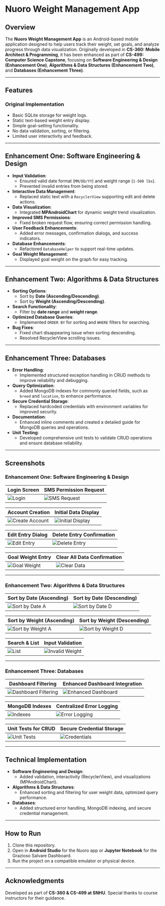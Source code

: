 # Nuoro Weight Management App

## Overview
The **Nuoro Weight Management App** is an Android-based mobile application designed to help users track their weight, set goals, and analyze progress through data visualization. Originally developed in **CS-360: Mobile Architect & Programming**, it has been enhanced as part of **CS-499: Computer Science Capstone**, focusing on **Software Engineering & Design (Enhancement One)**, **Algorithms & Data Structures (Enhancement Two)**, and **Databases (Enhancement Three)**.

---

## Features

### **Original Implementation**
- Basic SQLite storage for weight logs.
- Static text-based weight entry display.
- Simple goal-setting functionality.
- No data validation, sorting, or filtering.
- Limited user interactivity and feedback.

---

## **Enhancement One: Software Engineering & Design**
- **Input Validation**:
  - Ensured valid date format (`MM/DD/YY`) and weight range (`1-500 lbs`).
  - Prevented invalid entries from being stored.
- **Interactive Data Management**:
  - Replaced static text with a `RecyclerView` supporting edit and delete actions.
- **Data Visualization**:
  - Integrated **MPAndroidChart** for dynamic weight trend visualization.
- **Improved SMS Permissions**:
  - Fixed broken request flow, ensuring correct permission handling.
- **User Feedback Enhancements**:
  - Added error messages, confirmation dialogs, and success indicators.
- **Database Enhancements**:
  - Refactored `DatabaseHelper` to support real-time updates.
- **Goal Weight Management**:
  - Displayed goal weight on the graph for easy tracking.

---

## **Enhancement Two: Algorithms & Data Structures**
- **Sorting Options**:
  - Sort by **Date (Ascending/Descending)**.
  - Sort by **Weight (Ascending/Descending)**.
- **Search Functionality**:
  - Filter by **date range** and **weight range**.
- **Optimized Database Queries**:
  - Implemented `ORDER BY` for sorting and `WHERE` filters for searching.
- **Bug Fixes**:
  - Fixed chart disappearing issue when sorting descending.
  - Resolved RecyclerView scrolling issues.

---

## **Enhancement Three: Databases**
- **Error Handling**:
  - Implemented structured exception handling in CRUD methods to improve reliability and debugging.
- **Query Optimization**:
  - Added MongoDB indexes for commonly queried fields, such as `breed` and `location`, to enhance performance.
- **Secure Credential Storage**:
  - Replaced hardcoded credentials with environment variables for improved security.
- **Documentation**:
  - Enhanced inline comments and created a detailed guide for MongoDB queries and operations.
- **Unit Testing**:
  - Developed comprehensive unit tests to validate CRUD operations and ensure database reliability.

---

## **Screenshots**

### **Enhancement One: Software Engineering & Design**
| Login Screen | SMS Permission Request |
|-------------|-----------------------|
| ![Login](images/Login%20Page.png) | ![SMS Request](images/SMS%20Request.png) |

| Account Creation | Initial Data Display |
|----------------|---------------------|
| ![Create Account](images/Create%20Account%20Popup.png) | ![Initial Display](images/DataDisplayInitial.png) |

| Edit Entry Dialog | Delete Entry Confirmation |
|------------------|-------------------------|
| ![Edit Entry](images/Edit%20Entry.png) | ![Delete Entry](images/Delete%20Entry.png) |

| Goal Weight Entry | Clear All Data Confirmation |
|------------------|---------------------------|
| ![Goal Weight](images/Goal%20Weight.png) | ![Clear Data](images/Clear%20All%20Data.png) |

---

### **Enhancement Two: Algorithms & Data Structures**
| Sort by Date (Ascending) | Sort by Date (Descending) |
|--------------------------|--------------------------|
| ![Sort by Date A](images/Sort%20by%20Date%20A.png) | ![Sort by Date D](images/Sort%20by%20Date%20D.png) |

| Sort by Weight (Ascending) | Sort by Weight (Descending) |
|----------------------------|----------------------------|
| ![Sort by Weight A](images/Sort%20by%20Weight%20A.png) | ![Sort by Weight D](images/Sort%20by%20Weight%20D.png) |

| Search & List | Input Validation |
|--------------|-----------------|
| ![List](images/List.png) | ![Invalid Weight](images/Invalid%20Weight%20Dialog.png) |

---

### **Enhancement Three: Databases**
| Dashboard Filtering | Enhanced Dashboard Integration |
|----------------------|------------------------------|
| ![Dashboard Filtering](images/enhancement3/Dash_Filter.png) | ![Enhanced Dashboard](images/enhancement3/Dash_Modules.png) |

| MongoDB Indexes | Centralized Error Logging |
|-----------------|--------------------------|
| ![Indexes](images/enhancement3/Indexes.png) | ![Error Logging](images/enhancement3/Log.png) |

| Unit Tests for CRUD | Secure Credential Storage |
|--------------------|---------------------------|
| ![Unit Tests](images/enhancement3/Test_Crud.png) | ![Credentials](images/enhancement3/User_Pass.png) |

---

## **Technical Implementation**
- **Software Engineering and Design**:
  - Added validation, interactivity (RecyclerView), and visualizations (MPAndroidChart).
- **Algorithms & Data Structures**:
  - Enhanced sorting and filtering for user weight data, optimized query performance.
- **Databases**:
  - Added structured error handling, MongoDB indexing, and secure credential management.

---

## **How to Run**
1. Clone this repository.
2. Open in **Android Studio** for the Nuoro app or **Jupyter Notebook** for the Grazioso Salvare Dashboard.
3. Run the project on a compatible emulator or physical device.

---

## **Acknowledgments**
Developed as part of **CS-360 & CS-499 at SNHU**. Special thanks to course instructors for their guidance.
